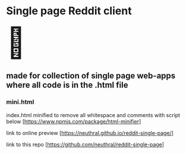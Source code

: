 # Single page Reddit client
<span style='font-size: 80px;'>&#127751;</span>

## made for collection of single page web-apps where all code is in the .html file

### mini.html
index.html minified to remove all whitespace and comments with script below
[https://www.npmjs.com/package/html-minifier]

link to online preview
[https://neuthral.github.io/reddit-single-page/]

link to this repo
[https://github.com/neuthral/reddit-single-page]
